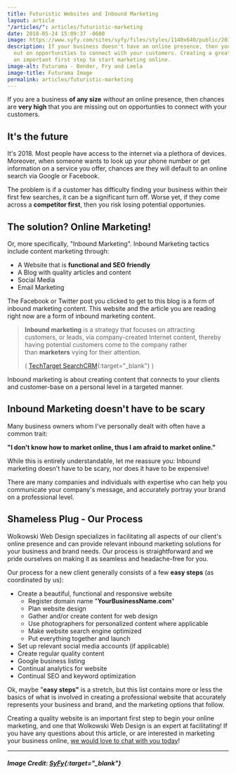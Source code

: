 ```yaml
---
title: Futuristic Websites and Inbound Marketing
layout: article
"/articles/": articles/futuristic-marketing
date: 2018-05-24 15:09:37 -0600
image: https://www.syfy.com/sites/syfy/files/styles/1140x640/public/2017/10/futurama-mobile-game.jpg?itok=onFOS2mk
description: If your business doesn't have an online presence, then you are missing
  out on opportunities to connect with your customers. Creating a great website is
  an important first step to start marketing online.
image-alt: Futurama - Bender, Fry and Leela
image-title: Futurama Image
permalink: articles/futuristic-marketing
---
```

If you are a business **of any size** _without_ an online presence, then chances are **very high** that you are missing out on opportunties to connect with your customers.

## It's the future

It's 2018. Most people have access to the internet via a plethora of devices. Moreover, when someone wants to look up your phone number or get information on a service you offer, chances are they will default to an online search via Google or Facebook.

The problem is if a customer has difficulty finding your business within their first few searches, it can be a significant turn off. Worse yet, if they come across a **competitor first**, then you risk losing potential opportunies.

## The solution? Online Marketing!

Or, more specifically, "Inbound Marketing". Inbound Marketing tactics include content marketing through:

* A Website that is **functional and SEO friendly**
* A Blog with quality articles and content
* Social Media
* Email Marketing

The Facebook or Twitter post you clicked to get to this blog is a form of inbound marketing content. This website and the article you are reading right now are a form of inbound marketing content.

> **Inbound marketing** is a strategy that focuses on attracting customers, or leads, via company-created Internet content, thereby having potential customers come to the company rather than **marketers** vying for their attention.
>
> \( [TechTarget SearchCRM](https://searchcrm.techtarget.com/definition/inbound-marketing "Inbound Marketing Description"){:target="_blank"} )

Inbound marketing is about creating content that connects to your clients and customer-base on a personal level in a targeted manner.

## Inbound Marketing doesn't have to be scary

Many business owners whom I've personally dealt with often have a common trait:

**"I don't know how to market online, thus I am afraid to market online."**

While this is entirely understandable, let me reassure you: Inbound marketing doesn't have to be scary, nor does it have to be expensive!

There are many companies and individuals with expertise who can help you communicate your company's message, and accurately portray your brand on a professional level.

## Shameless Plug - Our Process

Wolkowski Web Design specializes in facilitating all aspects of our client's online presence and can provide relevant inbound marketing solutions for your business and brand needs. Our process is straightforward and we pride ourselves on making it as seamless and headache-free for you.

Our process for a new client generally consists of a few **easy steps** (as coordinated by us):

* Create a beautiful, functional and responsive website
  * Register domain name "**YourBusinessName.com**"
  * Plan website design
  * Gather and/or create content for web design
  * Use photographers for personalized content where applicable
  * Make website search engine optimized
  * Put everything together and launch
* Set up relevant social media accounts (if applicable)
* Create regular quality content
* Google business listing
* Continual analytics for website
* Continual SEO and keyword optimization

Ok, maybe "**easy steps"** is a stretch, but this list contains more or less the basics of what is involved in creating a professional website that accurately represents your business and brand, and the marketing options that follow.

Creating a quality website is an important first step to begin your online marketing, and one that Wolkowski Web Design is an expert at facilitating! If you have any questions about this article, or are interested in marketing your business online, [we would love to chat with you today](/#contact "contact us")!

<hr>

##### Image Credit: [SyFy](http://www.syfy.com/futurama){:target="_blank"}